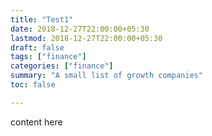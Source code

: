```yaml
---
title: "Test1"
date: 2018-12-27T22:00:00+05:30
lastmod: 2018-12-27T22:00:00+05:30
draft: false
tags: ["finance"]
categories: ["finance"]
summary: "A small list of growth companies"
toc: false

---
```


content here
